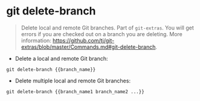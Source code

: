 # git delete-branch

> Delete local and remote Git branches.
> Part of `git-extras`. You will get errors if you are checked out on a branch you are deleting.
> More information: <https://github.com/tj/git-extras/blob/master/Commands.md#git-delete-branch>.

- Delete a local and remote Git branch:

`git delete-branch {{branch_name}}`

- Delete multiple local and remote Git branches:

`git delete-branch {{branch_name1 branch_name2 ...}}`
